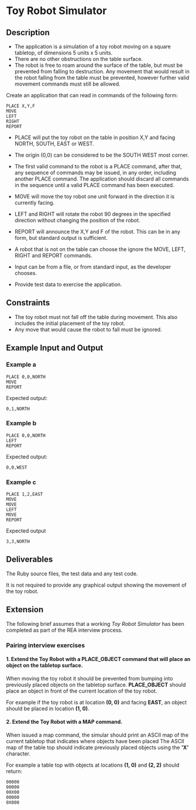 Toy Robot Simulator
===================

Description
-----------

- The application is a simulation of a toy robot moving on a square tabletop,
  of dimensions 5 units x 5 units.
- There are no other obstructions on the table surface.
- The robot is free to roam around the surface of the table, but must be
  prevented from falling to destruction. Any movement that would result in the
  robot falling from the table must be prevented, however further valid
  movement commands must still be allowed.

Create an application that can read in commands of the following form:

    PLACE X,Y,F
    MOVE
    LEFT
    RIGHT
    REPORT

- PLACE will put the toy robot on the table in position X,Y and facing NORTH,
  SOUTH, EAST or WEST.
- The origin (0,0) can be considered to be the SOUTH WEST most corner.
- The first valid command to the robot is a PLACE command, after that, any
  sequence of commands may be issued, in any order, including another PLACE
  command. The application should discard all commands in the sequence until
  a valid PLACE command has been executed.
- MOVE will move the toy robot one unit forward in the direction it is
  currently facing.
- LEFT and RIGHT will rotate the robot 90 degrees in the specified direction
  without changing the position of the robot.
- REPORT will announce the X,Y and F of the robot. This can be in any form,
  but standard output is sufficient.

- A robot that is not on the table can choose the ignore the MOVE, LEFT, RIGHT
  and REPORT commands.
- Input can be from a file, or from standard input, as the developer chooses.
- Provide test data to exercise the application.

Constraints
-----------

- The toy robot must not fall off the table during movement. This also
  includes the initial placement of the toy robot.
- Any move that would cause the robot to fall must be ignored.

Example Input and Output
------------------------

### Example a

    PLACE 0,0,NORTH
    MOVE
    REPORT

Expected output:

    0,1,NORTH

### Example b

    PLACE 0,0,NORTH
    LEFT
    REPORT

Expected output:

    0,0,WEST

### Example c

    PLACE 1,2,EAST
    MOVE
    MOVE
    LEFT
    MOVE
    REPORT

Expected output

    3,3,NORTH

Deliverables
------------

The Ruby source files, the test data and any test code.

It is not required to provide any graphical output showing the movement of
the toy robot.

## Extension

The following brief assumes that a working *Toy Robot Simulator* has been completed as part of the REA interview process.

### Pairing interview exercises

#### 1. Extend the Toy Robot with a **PLACE_OBJECT** command that will place an object on the tabletop surface.

When moving the toy robot it should be prevented from bumping into previously placed objects on the tabletop surface.
**PLACE_OBJECT** should place an object in front of the current location of the toy robot.

For example if the toy robot is at location **(0, 0)** and facing **EAST**, an object should be placed in location **(1, 0)**.

#### 2. Extend the Toy Robot with a MAP command.

When issued a map command, the simular should print an ASCII map of the current tabletop that indicates where objects have been placed
The ASCII map of the table top should indicate previously placed objects using the **'X'** character.

For example a table top with objects at locations **(1, 0)** and **(2, 2)** should return:

    00000
    00000
    00X00
    00000
    0X000

